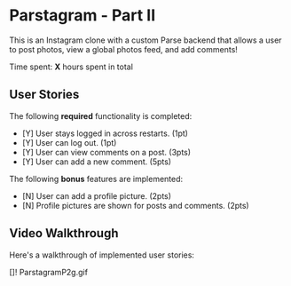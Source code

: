 # Parstagram - Part II

This is an Instagram clone with a custom Parse backend that allows a user to post photos, view a global photos feed, and add comments!

Time spent: **X** hours spent in total

## User Stories

The following **required** functionality is completed:

- [Y] User stays logged in across restarts. (1pt)
- [Y] User can log out. (1pt)
- [Y] User can view comments on a post. (3pts)
- [Y] User can add a new comment. (5pts)

The following **bonus** features are implemented:

- [N] User can add a profile picture. (2pts)
- [N] Profile pictures are shown for posts and comments. (2pts)

## Video Walkthrough

Here's a walkthrough of implemented user stories:

[]! ParstagramP2g.gif
